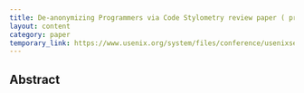 ```yaml
---
title: De-anonymizing Programmers via Code Stylometry review paper ( practice )
layout: content
category: paper
temporary_link: https://www.usenix.org/system/files/conference/usenixsecurity15/sec15-paper-caliskan-islam.pdf
---
```


## Abstract

